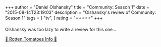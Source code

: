 +++
author = "Daniel Olshansky"
title = "Community: Season 1"
date = "2015-08-14T23:19:03"
description = "Olshansky's review of Community: Season 1"
tags = [
    "tv",
]
rating = "⭐⭐⭐⭐⭐"
+++

Olshansky was too lazy to write a review for this one...

[🍅 Rotten Tomatoes Info 🍅](https://www.rottentomatoes.com//tv/community/s01)